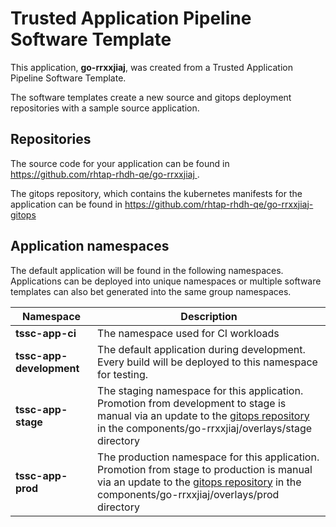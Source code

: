 # Trusted Application Pipeline Software Template

This application, **go-rrxxjiaj**, was created from a Trusted Application Pipeline Software Template.

The software templates create a new source and gitops deployment repositories with a sample source application. 

## Repositories

The source code for your application can be found in [https://github.com/rhtap-rhdh-qe/go-rrxxjiaj ](https://github.com/rhtap-rhdh-qe/go-rrxxjiaj ).
 
The gitops repository, which contains the kubernetes manifests for the application can be found in 
[https://github.com/rhtap-rhdh-qe/go-rrxxjiaj-gitops ](https://github.com/rhtap-rhdh-qe/go-rrxxjiaj-gitops ) 

## Application namespaces 

The default application will be found in the following namespaces. Applications can be deployed into unique namespaces or multiple software templates can also bet generated into the same group namespaces.  

|  Namespace   |  Description   |  
| -------- | -------- |
| **tssc-app-ci** | The namespace used for CI workloads |
| **tssc-app-development** | The default application during development. Every build will be deployed to this namespace for testing. |
| **tssc-app-stage** | The staging namespace for this application. Promotion from development to stage is manual via an update to the [gitops repository](https://github.com/rhtap-rhdh-qe/go-rrxxjiaj-gitops ) in the components/go-rrxxjiaj/overlays/stage directory |
| **tssc-app-prod** | The production namespace for this application. Promotion from stage to production is manual via an update to the [gitops repository](https://github.com/rhtap-rhdh-qe/go-rrxxjiaj-gitops ) in the components/go-rrxxjiaj/overlays/prod directory |